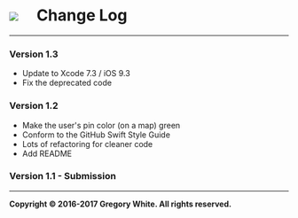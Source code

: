 # ![][AppIcon]&nbsp;&nbsp;&nbsp;&nbsp;&nbsp;Change Log
---

### Version 1.3
* Update to Xcode 7.3 / iOS 9.3
* Fix the deprecated code

### Version 1.2
* Make the user's pin color (on a map) green
* Conform to the GitHub Swift Style Guide
* Lots of refactoring for cleaner code
* Add README

### Version 1.1 - Submission

---
**Copyright © 2016-2017 Gregory White. All rights reserved.**



[AppIcon]:  ../images/OnTheMap_80.png
